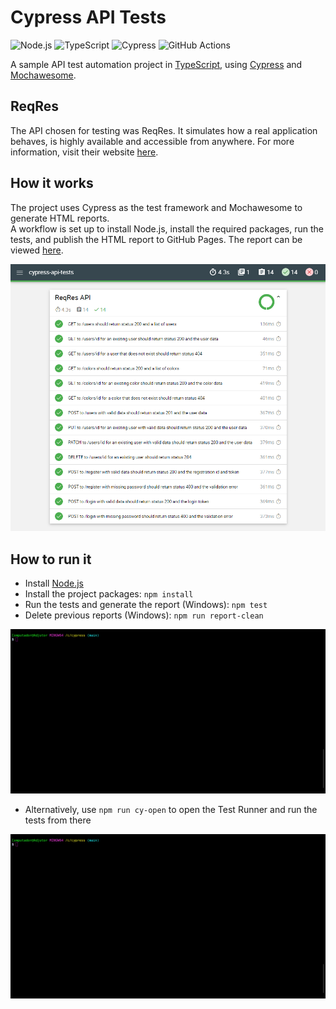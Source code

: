 # Cypress API Tests

![Node.js](https://img.shields.io/badge/Node.js-339933?style=for-the-badge&logo=Node.js&logoColor=white)
![TypeScript](https://img.shields.io/badge/TypeScript-3178C6?style=for-the-badge&logo=TypeScript&logoColor=white)
![Cypress](https://img.shields.io/badge/Cypress-69D3A7?style=for-the-badge&logo=Cypress&logoColor=white)
![GitHub Actions](https://img.shields.io/badge/GitHub%20Actions-2088FF?style=for-the-badge&logo=GitHub%20Actions&logoColor=white)

A sample API test automation project in [TypeScript](https://www.typescriptlang.org/), using [Cypress](https://www.cypress.io/) and [Mochawesome](https://github.com/adamgruber/mochawesome#readme).

## ReqRes

The API chosen for testing was ReqRes. It simulates how a real application behaves, is highly available and accessible from anywhere. For more information, visit their website [here](https://reqres.in/).

## How it works

The project uses Cypress as the test framework and Mochawesome to generate HTML reports.  
A workflow is set up to install Node.js, install the required packages, run the tests, and publish the HTML report to GitHub Pages. The report can be viewed [here](https://kafziel4.github.io/cypress-api-tests/).

![report](./assets/report.PNG)

## How to run it

- Install [Node.js](https://nodejs.org/en/)
- Install the project packages: `npm install`
- Run the tests and generate the report (Windows): `npm test`
- Delete previous reports (Windows): `npm run report-clean`

![cypress-run](assets/cypress-run.gif)

- Alternatively, use `npm run cy-open` to open the Test Runner and run the tests from there

![cypress-open](assets/cypress-open.gif)
